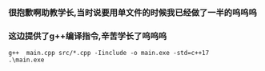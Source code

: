 ### 很抱歉啊助教学长,当时说要用单文件的时候我已经做了一半的呜呜呜

### 这边提供了g++编译指令,辛苦学长了呜呜呜

```shell
g++  main.cpp src/*.cpp -Iinclude -o main.exe -std=c++17
.\main.exe
```


